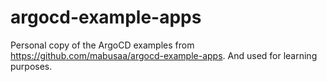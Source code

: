 # argocd-example-apps
Personal copy of the ArgoCD examples from https://github.com/mabusaa/argocd-example-apps. And used for learning purposes.
